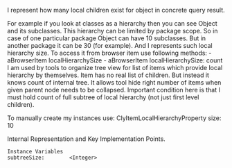 I represent how many local children exist for object in concrete query result.

For example if you look at classes as a hierarchy then you can see Object and its subclasses. This hierarchy can be limited by package scope.
So in case of one particular package Object can have 10 subclasses. But in another package it can be 30 (for example).
And I represents such local hierarchy size. To access it from browser item use following methods:
	- aBrowserItem localHierarchySize
	- aBrowserItem localHierarchySize: count
I am used by tools to organize tree view for list of items which provide local hierarchy by themselves. Item has no real list of children. But instead it knows count of internal tree. It allows tool hide right number of items when given parent node needs to be collapsed. Important condition here is that I must hold count of full subtree of local hierarchy (not just first level children).
 
To manually create my instances use:
	ClyItemLocalHierarchyProperty size: 10

Internal Representation and Key Implementation Points.

    Instance Variables
	subtreeSize:		<Integer>